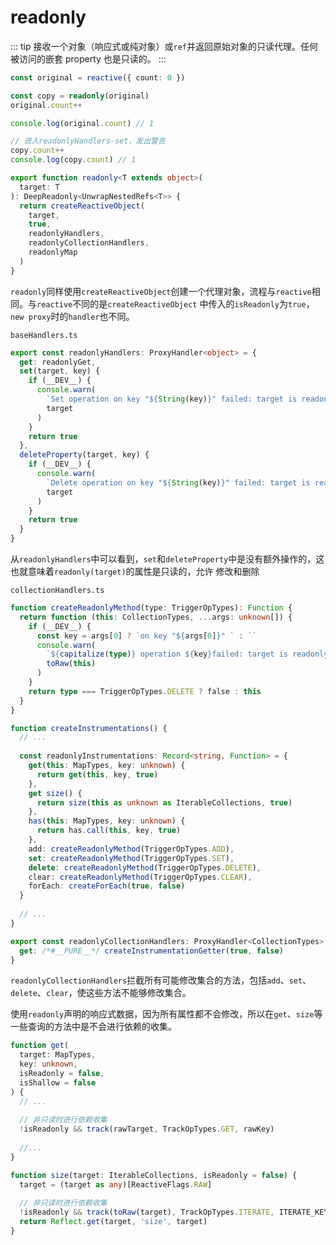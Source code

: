 # readonly

::: tip
接收一个对象（响应式或纯对象）或`ref`并返回原始对象的只读代理。任何被访问的嵌套 property 也是只读的。
:::

```ts
const original = reactive({ count: 0 })

const copy = readonly(original)
original.count++

console.log(original.count) // 1 

// 进入readonlyHandlers-set，发出警告
copy.count++
console.log(copy.count) // 1
```

```ts
export function readonly<T extends object>(
  target: T
): DeepReadonly<UnwrapNestedRefs<T>> {
  return createReactiveObject(
    target,
    true,
    readonlyHandlers,
    readonlyCollectionHandlers,
    readonlyMap
  )
}
```

`readonly`同样使用`createReactiveObject`创建一个代理对象，流程与`reactive`相同。与`reactive`不同的是`createReactiveObject`
中传入的`isReadonly`为`true`，`new proxy`时的`handler`也不同。

`baseHandlers.ts`
```ts
export const readonlyHandlers: ProxyHandler<object> = {
  get: readonlyGet,
  set(target, key) {
    if (__DEV__) {
      console.warn(
        `Set operation on key "${String(key)}" failed: target is readonly.`,
        target
      )
    }
    return true
  },
  deleteProperty(target, key) {
    if (__DEV__) {
      console.warn(
        `Delete operation on key "${String(key)}" failed: target is readonly.`,
        target
      )
    }
    return true
  }
}
```

从`readonlyHandlers`中可以看到，`set`和`deleteProperty`中是没有额外操作的，这也就意味着`readonly(target)`的属性是只读的，允许
修改和删除

`collectionHandlers.ts`
```ts
function createReadonlyMethod(type: TriggerOpTypes): Function {
  return function (this: CollectionTypes, ...args: unknown[]) {
    if (__DEV__) {
      const key = args[0] ? `on key "${args[0]}" ` : ``
      console.warn(
        `${capitalize(type)} operation ${key}failed: target is readonly.`,
        toRaw(this)
      )
    }
    return type === TriggerOpTypes.DELETE ? false : this
  }
}

function createInstrumentations() {
  // ...
  
  const readonlyInstrumentations: Record<string, Function> = {
    get(this: MapTypes, key: unknown) {
      return get(this, key, true)
    },
    get size() {
      return size(this as unknown as IterableCollections, true)
    },
    has(this: MapTypes, key: unknown) {
      return has.call(this, key, true)
    },
    add: createReadonlyMethod(TriggerOpTypes.ADD),
    set: createReadonlyMethod(TriggerOpTypes.SET),
    delete: createReadonlyMethod(TriggerOpTypes.DELETE),
    clear: createReadonlyMethod(TriggerOpTypes.CLEAR),
    forEach: createForEach(true, false)
  }
  
  // ...
}

export const readonlyCollectionHandlers: ProxyHandler<CollectionTypes> = {
  get: /*#__PURE__*/ createInstrumentationGetter(true, false)
}
```

`readonlyCollectionHandlers`拦截所有可能修改集合的方法，包括`add`、`set`、`delete`、`clear`，使这些方法不能够修改集合。

使用`readonly`声明的响应式数据，因为所有属性都不会修改，所以在`get`、`size`等一些查询的方法中是不会进行依赖的收集。

```ts
function get(
  target: MapTypes,
  key: unknown,
  isReadonly = false,
  isShallow = false
) {
  // ...
  
  // 非只读时进行依赖收集
  !isReadonly && track(rawTarget, TrackOpTypes.GET, rawKey)
  
  //...
}

function size(target: IterableCollections, isReadonly = false) {
  target = (target as any)[ReactiveFlags.RAW]
  
  // 非只读时进行依赖收集
  !isReadonly && track(toRaw(target), TrackOpTypes.ITERATE, ITERATE_KEY)
  return Reflect.get(target, 'size', target)
}
```
